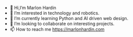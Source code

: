 - 👋 Hi,I’m Marlon Hardin
- 👀 I’m interested in technology and robotics.
- 🌱 I’m currently learning Python and AI driven web design.
- 💞️ I’m looking to collaborate on interesting projects.
- 📫 How to reach me https://marlonhardin.com

<!---
MH4000/MH4000 is a ✨ special ✨ repository because its `README.md` (this file) appears on your GitHub profile.
You can click the Preview link to take a look at your changes.
--->
